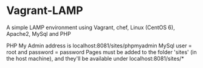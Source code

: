 Vagrant-LAMP
============

A simple LAMP environment using Vagrant, chef, Linux (CentOS 6), Apache2, MySql and PHP

PHP My Admin address is localhost:8081/sites/phpmyadmin
MySql user = root and password = password
Pages must be added to the folder 'sites' (in the host machine), and they'll be available under localhost:8081/sites/*
